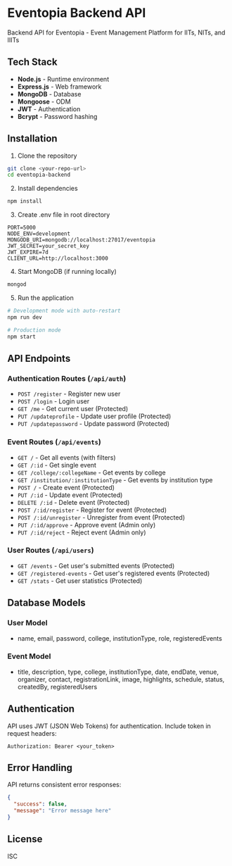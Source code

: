 # Eventopia Backend API

Backend API for Eventopia - Event Management Platform for IITs, NITs, and IIITs

## Tech Stack

- **Node.js** - Runtime environment
- **Express.js** - Web framework
- **MongoDB** - Database
- **Mongoose** - ODM
- **JWT** - Authentication
- **Bcrypt** - Password hashing

## Installation

1. Clone the repository
```bash
git clone <your-repo-url>
cd eventopia-backend
```

2. Install dependencies
```bash
npm install
```

3. Create .env file in root directory
```env
PORT=5000
NODE_ENV=development
MONGODB_URI=mongodb://localhost:27017/eventopia
JWT_SECRET=your_secret_key
JWT_EXPIRE=7d
CLIENT_URL=http://localhost:3000
```

4. Start MongoDB (if running locally)
```bash
mongod
```

5. Run the application
```bash
# Development mode with auto-restart
npm run dev

# Production mode
npm start
```

## API Endpoints

### Authentication Routes (`/api/auth`)
- `POST /register` - Register new user
- `POST /login` - Login user
- `GET /me` - Get current user (Protected)
- `PUT /updateprofile` - Update user profile (Protected)
- `PUT /updatepassword` - Update password (Protected)

### Event Routes (`/api/events`)
- `GET /` - Get all events (with filters)
- `GET /:id` - Get single event
- `GET /college/:collegeName` - Get events by college
- `GET /institution/:institutionType` - Get events by institution type
- `POST /` - Create event (Protected)
- `PUT /:id` - Update event (Protected)
- `DELETE /:id` - Delete event (Protected)
- `POST /:id/register` - Register for event (Protected)
- `POST /:id/unregister` - Unregister from event (Protected)
- `PUT /:id/approve` - Approve event (Admin only)
- `PUT /:id/reject` - Reject event (Admin only)

### User Routes (`/api/users`)
- `GET /events` - Get user's submitted events (Protected)
- `GET /registered-events` - Get user's registered events (Protected)
- `GET /stats` - Get user statistics (Protected)

## Database Models

### User Model
- name, email, password, college, institutionType, role, registeredEvents

### Event Model
- title, description, type, college, institutionType, date, endDate, venue, organizer, contact, registrationLink, image, highlights, schedule, status, createdBy, registeredUsers

## Authentication

API uses JWT (JSON Web Tokens) for authentication. Include token in request headers:
```
Authorization: Bearer <your_token>
```

## Error Handling

API returns consistent error responses:
```json
{
  "success": false,
  "message": "Error message here"
}
```

## License

ISC